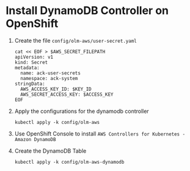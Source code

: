 # Install DynamoDB Controller on OpenShift

1. Create the file `config/olm-aws/user-secret.yaml`
    ```
    cat << EOF > $AWS_SECRET_FILEPATH
    apiVersion: v1
    kind: Secret
    metadata:
      name: ack-user-secrets
      namespace: ack-system
    stringData:
      AWS_ACCESS_KEY_ID: $KEY_ID
      AWS_SECRET_ACCESS_KEY: $ACCESS_KEY
    EOF
    ```

2. Apply the configurations for the dynamodb controller
    ```
    kubectl apply -k config/olm-aws
    ```

3. Use OpenShift Console to install `AWS Controllers for Kubernetes - Amazon DynamoDB`

4. Create the DynamoDB Table
    ```
    kubectl apply -k config/olm-aws-dynamodb
    ```

